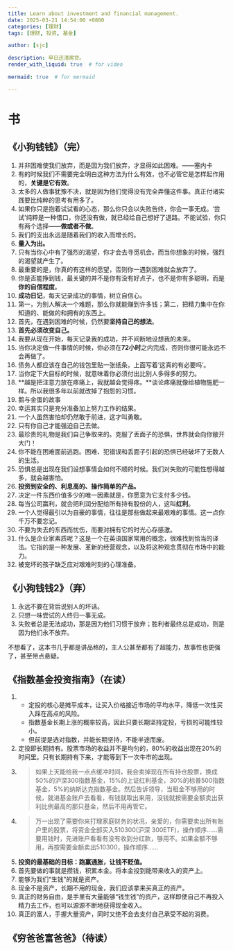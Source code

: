 ```yaml
---
title: Learn about investment and financial management.
date: 2025-03-21 14:54:00 +0800
categories: [理财]
tags: [理财, 投资, 基金]

author: [sjc]

description: 早日还清房贷。
render_with_liquid: true  # for video

mermaid: true  # for mermaid

---
```



# 书  
## 《小狗钱钱》（完）
1. 并非困难使我们放弃，而是因为我们放弃，才显得如此困难。——塞内卡
2. 有的时候我们不需要完全明白这种方法为什么有效，也不必管它是怎样起作用的，**关键是它有效**。
3. 太多的人做事犹豫不决，就是因为他们觉得没有完全弄懂这件事。真正付诸实践要比纯粹的思考有用多了。
4. 如果你只是抱着试试看的心态，那么你只会以失败告终，你会一事无成。‘尝试’纯粹是一种借口，你还没有做，就已经给自己想好了退路。不能试验，你只有两个选择——**做或者不做**。
5. 我们的支出永远是随着我们的收入而增长的。
6. **量入为出。**
7. 只有当你心中有了强烈的渴望，你才会去寻觅机会。而当你想象的时候，强烈的渴望就产生了。
8. 最重要的是，你真的有这样的愿望，否则你一遇到困难就会放弃了。
9. 你是否能挣到钱，最关键的并不是你有没有好点子，也不是你有多聪明，而是**你的自信程度**。
10. **成功日记**，每天记录成功的事情，树立自信心。
11. 第一，为别人解决一个难题，那么你就能赚到许多钱；第二，把精力集中在你知道的、能做的和拥有的东西上。
12. 首先，在遇到困难的时候，仍然要**坚持自己的想法**。
13. **首先必须改变自己。**
14. 我要从现在开始，每天记录我的成功，并不间断地设想我的未来。
15. 当你决定做一件事情的时候，你必须在**72小时**之内完成，否则你很可能永远不会再做了。
16. 债务人都应该在自己的钱包里贴一张纸条，上面写着‘这真的有必要吗’。
17. 当你定下大目标的时候，就意味着你必须付出比别人多得多的努力。
18. **越是把注意力放在疼痛上，我就越会觉得疼。**谈论疼痛就像给植物施肥一样。所以我很多年以前就改掉了抱怨的习惯。
19. 鹅与金蛋的故事
20. 幸运其实只是充分准备加上努力工作的结果。
21. 一个人虽然害怕却仍然敢于前进，这才叫勇敢。
22. 只有你自己才能强迫自己去做。
23. 最珍贵的礼物是我们自己争取来的。克服了丢面子的恐惧，世界就会向你敞开大门！
24. 你不能在困难面前逃跑。困难、犯错误和丢面子引起的恐惧已经破坏了无数人的生活。
25. 恐惧总是出现在我们设想事情会如何不顺的时候。我们对失败的可能性想得越多，就会越害怕。
26. **投资到安全的、利息高的、操作简单的产品。**
27. 决定一件东西价值多少的唯一因素就是，你愿意为它支付多少钱。
28. 每当公司赢利，就会把利润分配给所有持有股份的人，这叫**红利**。
29. 一个人觉得最引以为自豪的事情，往往是那些做起来最艰难的事情。这一点你千万不要忘记。
30. 不要为失去的东西而忧伤，而要对拥有它的时光心存感激。
31. 什么是企业家素质呢？这是一个在英语国家常用的概念，很难找到恰当的译法。它指的是一种发展、革新的经营观念，以及将这种观念贯彻在市场中的能力。
32. 被宠坏的孩子缺乏应对艰难时刻的心理准备。

## 《小狗钱钱2》（弃）
1. 永远不要在背后说别人的坏话。
2. 只想一味尝试的人终归一事无成。
3. 失败者总是无法成功，那是因为他们习惯于放弃；胜利者最终总是成功，则是因为他们永不放弃。

不想看了，这本书几乎都是讲品格的，主人公甚至都有了超能力，故事性也更强了，甚至带点悬疑。

## 《指数基金投资指南》（在读）
1. - 定投的核心是摊平成本，让买入价格接近市场的平均水平，降低一次性买入踩在高点的风险。
   - 指数基金长期上涨的概率较高，因此只要长期坚持定投，亏损的可能性较小。
   - 但前提是选对指数，并能长期坚持，不能半途而废。
2. 定投即长期持有。股票市场的收益并不是均匀的，80%的收益出现在20%的时间里。只有长期持有下来，才能等到下一次牛市的出现。
3. >如果上天能给我一点点缓冲时间，我会卖掉现在所有持仓股票，换成50%的沪深300指数基金，15%的上证红利基金，30%的标普500指数基金，5%的纳斯达克指数基金。然后告诉领导，当租金不够用的时候，就进基金账户去看看，有钱就取出来用，没钱就按需要金额卖出获利比例最高的那只基金，然后不用再管它。  
4. >万一出现了需要你来打理家庭财务的状况，亲爱的，你需要卖出所有账户里的股票，将资金全部买入510300(沪深 300ETF)，操作顺序……需要用钱时，先进账户看看有没有收到分红款，够用不。如果金额不够用，再按需要金额卖出510300，操作顺序……
5. **投资的最基础的目标：跑赢通胀，让钱不贬值。**
6. 首先要做的事就是攒钱，积累本金。将本金投到能带来收入的资产上。
7. 能够为我们“生钱”的就是资产。
8. 现金不是资产，长期不用的现金，我们应该拿来买真正的资产。
9. 真正的财务自由，是手里有大量能够“钱生钱”的资产，这样即使自己不再投入精力去工作，也可以源源不断地获得现金收入。
10. 真正的富人，手握大量资产，同时又绝不会去支付自己承受不起的消费。

## 《穷爸爸富爸爸》（待读）